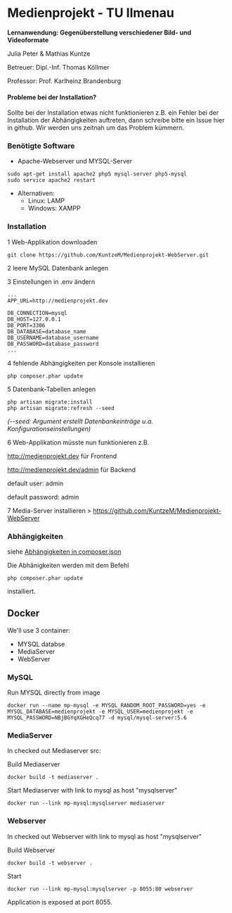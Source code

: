 # Medienprojekt - TU Ilmenau
**Lernanwendung: Gegenüberstellung verschiedener Bild- und Videoformate**

Julia Peter & Mathias Kuntze

Betreuer: Dipl.-Inf. Thomas Köllmer

Professor: Prof. Karlheinz Brandenburg

#### Probleme bei der Installation?
Sollte bei der Installation etwas nicht funktionieren z.B. ein Fehler bei der Installation der Abhängigkeiten auftreten, dann schreibe bitte ein Issue hier in github. Wir werden uns zeitnah um das Problem kümmern.

### Benötigte Software
* Apache-Webserver und MYSQL-Server
```
sudo apt-get install apache2 php5 mysql-server php5-mysql
sudo service apache2 restart
```
* Alternativen:
  * Linux: LAMP
  * Windows: XAMPP
  
### Installation

1 Web-Applikation downloaden

`git clone https://github.com/KuntzeM/Medienprojekt-WebServer.git`

2 leere MySQL Datenbank anlegen

3 Einstellungen in .env ändern


```
...
APP_URL=http://medienprojekt.dev

DB_CONNECTION=mysql
DB_HOST=127.0.0.1
DB_PORT=3306
DB_DATABASE=database_name
DB_USERNAME=database_username
DB_PASSWORD=database_password
...
``` 

4 fehlende Abhängigkeiten per Konsole installieren
```
php composer.phar update
```

5 Datenbank-Tabellen anlegen

```
php artisan migrate:install
php artisan migrate:refresh --seed
```
_(--seed: Argument erstellt Datenbankeinträge u.a. Konfigurationseinstellungen)_

6 Web-Applikation müsste nun funktionieren
z.B.

http://medienprojekt.dev für Frontend

http://medienprojekt.dev/admin für Backend

default user: admin

default password: admin

7 Media-Server installieren > https://github.com/KuntzeM/Medienprojekt-WebServer


### Abhängigkeiten
siehe [Abhängigkeiten in composer.json](https://github.com/KuntzeM/Medienprojekt-WebServer/blob/master/composer.json)

Die Abhänigkeiten werden mit dem Befehl
 ```
 php composer.phar update
 ```
installiert.



## Docker ##

We'll use 3 container:
 - MYSQL databse
 - MediaServer
 - WebServer



### MySQL ###

Run MYSQL directly from image 

    docker run --name mp-mysql -e MYSQL_RANDOM_ROOT_PASSWORD=yes -e MYSQL_DATABASE=medienprojekt -e MYSQL_USER=medienprojekt -e MYSQL_PASSWORD=NBjBGYqXGHeQcq77 -d mysql/mysql-server:5.6



### MediaServer ###

In checked out Mediaserver src: 

Build Mediaserver

    docker build -t mediaserver .
    
Start Mediaserver with link to mysql as host "mysqlserver"
 
    docker run --link mp-mysql:mysqlserver mediaserver
    
    
    
### Webserver ###
    
In checked out Webserver with link to mysql as host "mysqlserver"
    
Build Webserver 

    docker build -t webserver .
    
Start

    docker run --link mp-mysql:mysqlserver -p 8055:80 webserver
    
    
Application is exposed at port 8055.